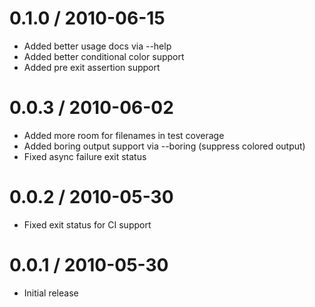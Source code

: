 
0.1.0 / 2010-06-15
==================

  * Added better usage docs via --help
  * Added better conditional color support
  * Added pre exit assertion support

0.0.3 / 2010-06-02
==================

  * Added more room for filenames in test coverage
  * Added boring output support via --boring (suppress colored output)
  * Fixed async failure exit status

0.0.2 / 2010-05-30
==================

  * Fixed exit status for CI support

0.0.1 / 2010-05-30
==================

  * Initial release